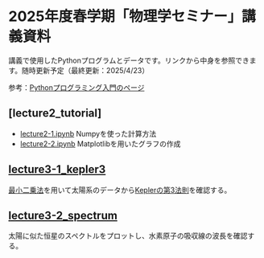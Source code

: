
# 2025年度春学期「物理学セミナー」講義資料

講義で使用したPythonプログラムとデータです。リンクから中身を参照できます。随時更新予定（最終更新：2025/4/23）

参考：[Pythonプログラミング入門のページ](https://utokyo-ipp.github.io)

## [lecture2_tutorial]
- [lecture2-1.ipynb]() Numpyを使った計算方法
- [lecture2-2.ipynb]() Matplotlibを用いたグラフの作成

## [lecture3-1_kepler3]()
[最小二乗法](https://ja.wikipedia.org/wiki/最小二乗法)を用いて太陽系のデータから[Keplerの第3法則](https://ja.wikipedia.org/wiki/ケプラーの法則)を確認する。

## [lecture3-2_spectrum]()
太陽に似た恒星のスペクトルをプロットし、水素原子の吸収線の波長を確認する。

